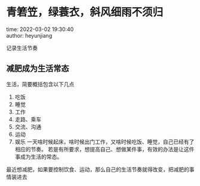 # 青箬笠，绿蓑衣，斜风细雨不须归

time: 2022-03-02 19:30:40  
author: heyunjiang

记录生活节奏

## 减肥成为生活常态

生活，简要概括包含以下几点  
1. 吃饭
2. 睡觉
3. 工作
4. 走路、乘车
5. 交流、沟通
6. 运动
7. 娱乐
一天啥时候起床，啥时候出门工作，又啥时候吃饭、睡觉，自己已经有了相应的节奏。
若是有所要求，想提高自己、想做某件事，有效的办法是让这件事成为生活的常态。

最近想减肥，如果要控制饮食、运动，那么自己的生活节奏就得改变，把减肥的事情装进去
